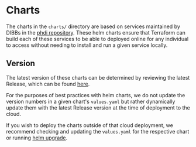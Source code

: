# Charts

The charts in the `charts/` directory are based on services maintained by DIBBs in the [phdi repository](https://github.com/CDCgov/phdi). These helm charts ensure that Terraform can build each of these services to be able to deployed online for any individual to access without needing to install and run a given service locally.

## Version

The latest version of these charts can be determined by reviewing the latest Release, which can be found [here](https://github.com/CDCgov/phdi/releases).

For the purposes of best practices with helm charts, we do not update the version numbers in a given chart's `values.yaml` but rather dynamically update them with the latest Release version at the time of deployment to the cloud.

If you wish to deploy the charts outside of that cloud deployment, we recommend checking and updating the `values.yaml` for the respective chart or running [helm upgrade](https://helm.sh/docs/helm/helm_upgrade/).
